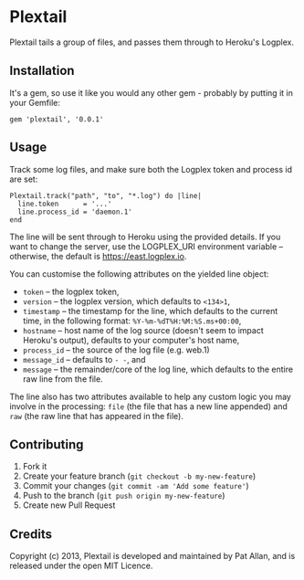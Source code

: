 # Plextail

Plextail tails a group of files, and passes them through to Heroku's Logplex.

## Installation

It's a gem, so use it like you would any other gem - probably by putting it in your Gemfile:

    gem 'plextail', '0.0.1'

## Usage

Track some log files, and make sure both the Logplex token and process id are set:

    Plextail.track("path", "to", "*.log") do |line|
      line.token      = '...'
      line.process_id = 'daemon.1'
    end

The line will be sent through to Heroku using the provided details. If you want to change the server, use the LOGPLEX_URI environment variable – otherwise, the default is https://east.logplex.io.

You can customise the following attributes on the yielded line object:

* `token` – the logplex token,
* `version` – the logplex version, which defaults to `<134>1`,
* `timestamp` – the timestamp for the line, which defaults to the current time, in the following format: `%Y-%m-%dT%H:%M:%S.ms+00:00`,
* `hostname` – host name of the log source (doesn't seem to impact Heroku's output), defaults to your computer's host name,
* `process_id` – the source of the log file (e.g. web.1)
* `message_id` – defaults to `- -`, and
* `message` – the remainder/core of the log line, which defaults to the entire raw line from the file.

The line also has two attributes available to help any custom logic you may involve in the processing: `file` (the file that has a new line appended) and `raw` (the raw line that has appeared in the file).

## Contributing

1. Fork it
2. Create your feature branch (`git checkout -b my-new-feature`)
3. Commit your changes (`git commit -am 'Add some feature'`)
4. Push to the branch (`git push origin my-new-feature`)
5. Create new Pull Request

## Credits

Copyright (c) 2013, Plextail is developed and maintained by Pat Allan, and is released under the open MIT Licence.
